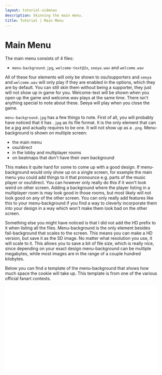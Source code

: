 ```yaml
---
layout: tutorial-sidenav
description: Skinning the main menu.
title: Tutorial | Main Menu
---
```


# Main Menu

The main menu consists of 4 files:

-   `menu-background.jpg`, `welcome-text@2x`, `seeya.wav` and `welcome.wav`

All of these four elements will only be shown to osu!supporters and `seeya` and `welcome.wav` will only play if they are enabled in the options, which they are by default. You can still skin them without being a supporter, they just will not show up in game for you. Welcome-text will be shown when you open up the game and welcome.wav plays at the same time. There isn't anything special to note about these. Seeya will play when you close the game.

`menu-background.jpg` has a few things to note. First of all, you will probably have noticed that it has `.jpg` as its file format. It is the only element that can be a jpg and actually requires to be one. It will not show up as a `.png`. Menu-background is shown on multiple screen:

-   the main menu
-   osu!direct
-   in the lobby and multiplayer rooms
-   on beatmaps that don't have their own background

This makes it quite hard for some to come up with a good design. If menu-background would only show up on a single screen, for example the main menu you could add things to it that pronounce e.g. parts of the music player or osu!direct. You can however only really do this if it won't look weird on other screen. Adding a background where the player listing in a multiplayer room is may look good in those rooms, but most likely will not look good on any of the other screen. You can only really add features like this to your menu-background if you find a way to cleverly incorporate them into your design in a way which won't make them look bad on the other screen.

Something else you might have noticed is that I did not add the HD prefix to it when listing all the files. Menu-background is the only element besides fail-background that scales to the screen. This means you can make a HD version, but save it as the SD image. No matter what resolution you use, it will scale to it. This allows you to save a bit of file size, which is really nice, since depending on your exact design menu-background can be multiple megabytes, while most images are in the range of a couple hundred kilobytes.

Below you can find a template of the menu-background that shows how much space the cookie will take up. This template is from one of the various official fanart contests.

<img src="img/main_menu/main_menu_template.png">

